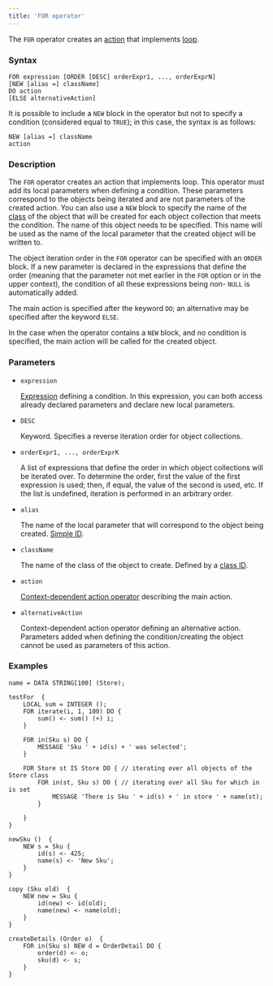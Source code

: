 ```yaml
---
title: 'FOR operator'
---
```


The `FOR` operator creates an [action](Actions.md) that implements [loop](Loop_FOR.md).

### Syntax

    FOR expression [ORDER [DESC] orderExpr1, ..., orderExprN]
    [NEW [alias =] className]
    DO action
    [ELSE alternativeAction]

It is possible to include a `NEW` block in the operator but not to specify a condition (considered equal to `TRUE`); in this case, the syntax is as follows:

    NEW [alias =] className
    action

### Description

The `FOR` operator creates an action that implements loop. This operator must add its local parameters when defining a condition. These parameters correspond to the objects being iterated and are not parameters of the created action. You can also use a `NEW` block to specify the name of the [class](Classes.md) of the object that will be created for each object collection that meets the condition. The name of this object needs to be specified. This name will be used as the name of the local parameter that the created object will be written to.

The object iteration order in the `FOR` operator can be specified with an `ORDER` block. If a new parameter is declared in the expressions that define the order (meaning that the parameter not met earlier in the `FOR` option or in the upper context), the condition of all these expressions being non- `NULL` is automatically added.

The main action is specified after the keyword `DO`; an alternative may be specified after the keyword `ELSE`.

In the case when the operator contains a `NEW` block, and no condition is specified, the main action will be called for the created object.

### Parameters

- `expression`

    [Expression](Expression.md) defining a condition. In this expression, you can both access already declared parameters and declare new local parameters.

- `DESC`

    Keyword. Specifies a reverse iteration order for object collections. 

- `orderExpr1, ..., orderExprK`

    A list of expressions that define the order in which object collections will be iterated over. To determine the order, first the value of the first expression is used; then, if equal, the value of the second is used, etc. If the list is undefined, iteration is performed in an arbitrary order.

- `alias`

    The name of the local parameter that will correspond to the object being created. [Simple ID](IDs.md#id).

- `className`

    The name of the class of the object to create. Defined by a [class ID](IDs.md#classid).

- `action`

    [Context-dependent action operator](Action_operators.md#contextdependent) describing the main action.

- `alternativeAction`

    Context-dependent action operator defining an alternative action. Parameters added when defining the condition/creating the object cannot be used as parameters of this action.

### Examples

```lsf
name = DATA STRING[100] (Store);

testFor  {
    LOCAL sum = INTEGER ();
    FOR iterate(i, 1, 100) DO {
        sum() <- sum() (+) i;
    }

    FOR in(Sku s) DO {
        MESSAGE 'Sku ' + id(s) + ' was selected';
    }

    FOR Store st IS Store DO { // iterating over all objects of the Store class
        FOR in(st, Sku s) DO { // iterating over all Sku for which in is set
            MESSAGE 'There is Sku ' + id(s) + ' in store ' + name(st);
        }

    }
}

newSku ()  {
    NEW s = Sku {
        id(s) <- 425;
        name(s) <- 'New Sku';
    }
}

copy (Sku old)  {
    NEW new = Sku {
        id(new) <- id(old);
        name(new) <- name(old);
    }
}

createDetails (Order o)  {
    FOR in(Sku s) NEW d = OrderDetail DO {
        order(d) <- o;
        sku(d) <- s;
    }
}
```
